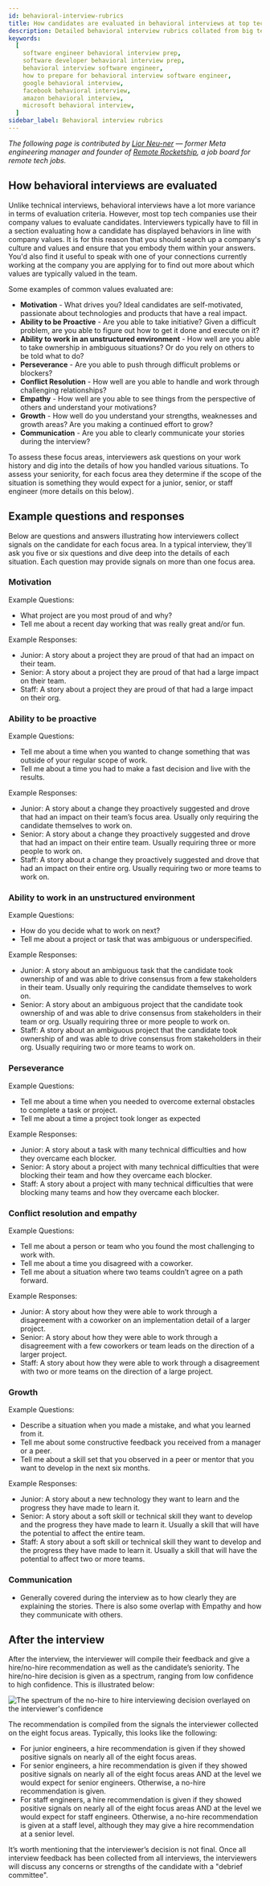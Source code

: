 ```yaml
---
id: behavioral-interview-rubrics
title: How candidates are evaluated in behavioral interviews at top tech companies
description: Detailed behavioral interview rubrics collated from big tech companies
keywords:
  [
    software engineer behavioral interview prep,
    software developer behavioral interview prep,
    behavioral interview software engineer,
    how to prepare for behavioral interview software engineer,
    google behavioral interview,
    facebook behavioral interview,
    amazon behavioral interview,
    microsoft behavioral interview,
  ]
sidebar_label: Behavioral interview rubrics
---
```


_The following page is contributed by [Lior Neu-ner](https://www.linkedin.com/in/liornn/) — former Meta engineering manager and founder of [Remote Rocketship](https://remoterocketship.com/), a job board for remote tech jobs._

## How behavioral interviews are evaluated

Unlike technical interviews, behavioral interviews have a lot more variance in terms of evaluation criteria. However, most top tech companies use their company values to evaluate candidates. Interviewers typically have to fill in a section evaluating how a candidate has displayed behaviors in line with company values. It is for this reason that you should search up a company's culture and values and ensure that you embody them within your answers. You'd also find it useful to speak with one of your connections currently working at the company you are applying for to find out more about which values are typically valued in the team.

Some examples of common values evaluated are:

- **Motivation** - What drives you? Ideal candidates are self-motivated, passionate about technologies and products that have a real impact.
- **Ability to be Proactive** - Are you able to take initiative? Given a difficult problem, are you able to figure out how to get it done and execute on it?
- **Ability to work in an unstructured environment** - How well are you able to take ownership in ambiguous situations? Or do you rely on others to be told what to do?
- **Perseverance** - Are you able to push through difficult problems or blockers?
- **Conflict Resolution** - How well are you able to handle and work through challenging relationships?
- **Empathy** - How well are you able to see things from the perspective of others and understand your motivations?
- **Growth** - How well do you understand your strengths, weaknesses and growth areas? Are you making a continued effort to grow?
- **Communication** - Are you able to clearly communicate your stories during the interview?

To assess these focus areas, interviewers ask questions on your work history and dig into the details of how you handled various situations. To assess your seniority, for each focus area they determine if the scope of the situation is something they would expect for a junior, senior, or staff engineer (more details on this below).

## Example questions and responses

Below are questions and answers illustrating how interviewers collect signals on the candidate for each focus area. In a typical interview, they'll ask you five or six questions and dive deep into the details of each situation. Each question may provide signals on more than one focus area.

### Motivation

Example Questions:

- What project are you most proud of and why?
- Tell me about a recent day working that was really great and/or fun.

Example Responses:

- Junior: A story about a project they are proud of that had an impact on their team.
- Senior: A story about a project they are proud of that had a large impact on their team.
- Staff: A story about a project they are proud of that had a large impact on their org.

### Ability to be proactive

Example Questions:

- Tell me about a time when you wanted to change something that was outside of your regular scope of work.
- Tell me about a time you had to make a fast decision and live with the results.

Example Responses:

- Junior: A story about a change they proactively suggested and drove that had an impact on their team’s focus area. Usually only requiring the candidate themselves to work on.
- Senior: A story about a change they proactively suggested and drove that had an impact on their entire team. Usually requiring three or more people to work on.
- Staff: A story about a change they proactively suggested and drove that had an impact on their entire org. Usually requiring two or more teams to work on.

### Ability to work in an unstructured environment

Example Questions:

- How do you decide what to work on next?
- Tell me about a project or task that was ambiguous or underspecified.

Example Responses:

- Junior: A story about an ambiguous task that the candidate took ownership of and was able to drive consensus from a few stakeholders in their team. Usually only requiring the candidate themselves to work on.
- Senior: A story about an ambiguous project that the candidate took ownership of and was able to drive consensus from stakeholders in their team or org. Usually requiring three or more people to work on.
- Staff: A story about an ambiguous project that the candidate took ownership of and was able to drive consensus from stakeholders in their org. Usually requiring two or more teams to work on.

### Perseverance

Example Questions:

- Tell me about a time when you needed to overcome external obstacles to complete a task or project.
- Tell me about a time a project took longer as expected

Example Responses:

- Junior: A story about a task with many technical difficulties and how they overcame each blocker.
- Senior: A story about a project with many technical difficulties that were blocking their team and how they overcame each blocker.
- Staff: A story about a project with many technical difficulties that were blocking many teams and how they overcame each blocker.

### Conflict resolution and empathy

Example Questions:

- Tell me about a person or team who you found the most challenging to work with.
- Tell me about a time you disagreed with a coworker.
- Tell me about a situation where two teams couldn’t agree on a path forward.

Example Responses:

- Junior: A story about how they were able to work through a disagreement with a coworker on an implementation detail of a larger project.
- Senior: A story about how they were able to work through a disagreement with a few coworkers or team leads on the direction of a larger project.
- Staff: A story about how they were able to work through a disagreement with two or more teams on the direction of a large project.

### Growth

Example Questions:

- Describe a situation when you made a mistake, and what you learned from it.
- Tell me about some constructive feedback you received from a manager or a peer.
- Tell me about a skill set that you observed in a peer or mentor that you want to develop in the next six months.

Example Responses:

- Junior: A story about a new technology they want to learn and the progress they have made to learn it.
- Senior: A story about a soft skill or technical skill they want to develop and the progress they have made to learn it. Usually a skill that will have the potential to affect the entire team.
- Staff: A story about a soft skill or technical skill they want to develop and the progress they have made to learn it. Usually a skill that will have the potential to affect two or more teams.

### Communication

- Generally covered during the interview as to how clearly they are explaining the stories. There is also some overlap with Empathy and how they communicate with others.

## After the interview

After the interview, the interviewer will compile their feedback and give a hire/no-hire recommendation as well as the candidate’s seniority. The hire/no-hire decision is given as a spectrum, ranging from low confidence to high confidence. This is illustrated below:

![The spectrum of the no-hire to hire interviewing decision overlayed on the interviewer's confidence](/img/interview-hire-spectrum.jpg)

The recommendation is compiled from the signals the interviewer collected on the eight focus areas. Typically, this looks like the following:

- For junior engineers, a hire recommendation is given if they showed positive signals on nearly all of the eight focus areas.
- For senior engineers, a hire recommendation is given if they showed positive signals on nearly all of the eight focus areas AND at the level we would expect for senior engineers. Otherwise, a no-hire recommendation is given.
- For staff engineers, a hire recommendation is given if they showed positive signals on nearly all of the eight focus areas AND at the level we would expect for staff engineers. Otherwise, a no-hire recommendation is given at a staff level, although they may give a hire recommendation at a senior level.

It’s worth mentioning that the interviewer’s decision is not final. Once all interview feedback has been collected from all interviews, the interviewers will discuss any concerns or strengths of the candidate with a "debrief committee".
